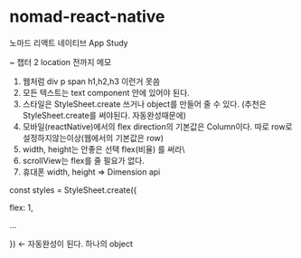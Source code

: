 # nomad-react-native
노마드 리액트 네이티브 App Study

~ 챕터 2 location 전까지 메모

1. 웹처럼 div p span h1,h2,h3 이런거 못씀 
2. 모든 텍스트는 text component 안에 있어야 된다.
3. 스타일은 StyleSheet.create 쓰거나 object를 만들어 줄 수 있다. (추천은 StyleSheet.create를 써야된다. 자동완성때문에)
4. 모바일(reactNative)에서의 flex direction의 기본값은 Column이다. 따로 row로 설정하지않는이상(웹에서의 기본값은 row)
5. width, height는 안좋은 선택 flex(비율) 를 써라\
6. scrollView는 flex를 줄 필요가 없다.
7. 휴대폰 width, height ⇒ Dimension api

<View>

<Text></Text>

</View>

const styles = StyleSheet.create({

flex: 1,

…

}) ← 자동완성이 된다. 하나의 object
